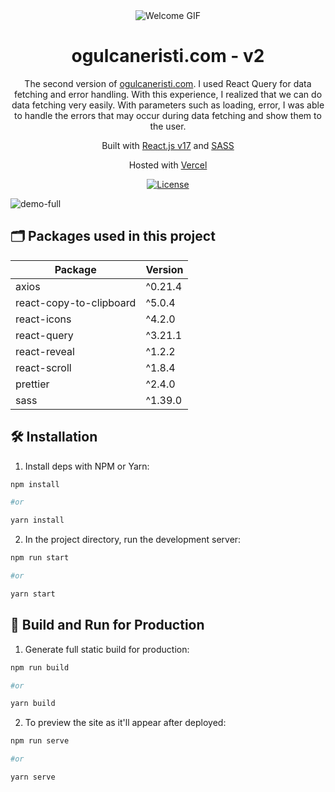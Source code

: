 <div align="center">
  <img alt="Welcome GIF" src="https://user-images.githubusercontent.com/45832621/132932084-eb809240-c9b6-44f4-a4f4-1034d9893d4a.gif" />
</div>

<h1 align="center">
  ogulcaneristi.com - v2
</h1>

<p align="center">
  The second version of <a href="https://ogulcaneristi.com" target="_blank">ogulcaneristi.com</a>. I used React Query for data fetching and error handling. With this experience, I realized that we can do data fetching very easily. With parameters such as loading, error, I was able to handle the errors that may occur during data fetching and show them to the user.
</p>

<p align="center">
Built with <a href="https://reactjs.org/" target="_blank">React.js v17</a> and <a href="https://sass-lang.com/" target="_blank">SASS</a></p>

<p align="center">
   Hosted with <a href="https://vercel.com/" target="_blank">Vercel</a>
</p>

<p align="center">
  <a href="https://github.com/olcaneristi/personal-website/blob/master/LICENSE" target="_blank">
  <img src="https://camo.githubusercontent.com/c687724720de8b1cda17417d380b20a5cb493c5eb8e7bf3597e26cdcf665d52a/68747470733a2f2f696d672e736869656c64732e696f2f6769746875622f6c6963656e73652f444156466f756e646174696f6e2f6361707461696e2d6e336d302e7376673f7374796c653d666c61742d737175617265" alt="License"/></a>
</p>

![demo-full](https://user-images.githubusercontent.com/45832621/132932837-0c7fe9ff-dcaa-495f-bdcc-0077604a4993.jpg)

## 🗂️ Packages used in this project

| Package                 | Version |
| ----------------------- | ------- |
| axios                   | ^0.21.4 |
| react-copy-to-clipboard | ^5.0.4  |
| react-icons             | ^4.2.0  |
| react-query             | ^3.21.1 |
| react-reveal            | ^1.2.2  |
| react-scroll            | ^1.8.4  |
| prettier                | ^2.4.0  |
| sass                    | ^1.39.0 |

## 🛠 Installation

1. Install deps with NPM or Yarn:

```bash
npm install

#or

yarn install
```

2. In the project directory, run the development server:

```bash
npm run start

#or

yarn start
```

## 🚀 Build and Run for Production

1. Generate full static build for production:

```bash
npm run build

#or

yarn build
```

2. To preview the site as it'll appear after deployed:

```bash
npm run serve

#or

yarn serve
```

